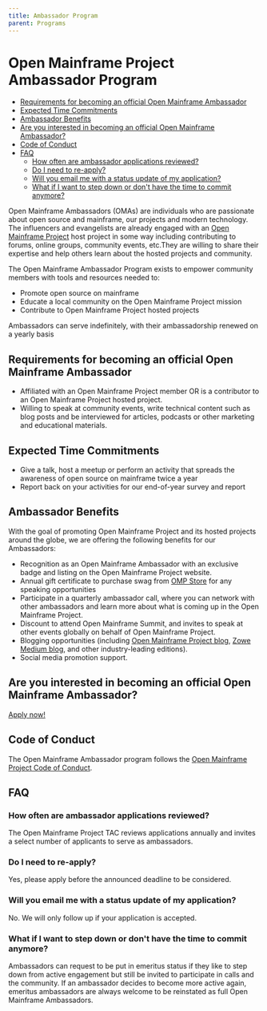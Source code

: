 ```yaml
---
title: Ambassador Program
parent: Programs
---
```

# Open Mainframe Project Ambassador Program

- [Requirements for becoming an official Open Mainframe Ambassador](#requirements-for-becoming-an-official-open-mainframe-ambassador)
- [Expected Time Commitments](#expected-time-commitments)
- [Ambassador Benefits](#ambassador-benefits)
- [Are you interested in becoming an official Open Mainframe Ambassador?](#are-you-interested-in-becoming-an-official-open-mainframe-ambassador)
- [Code of Conduct](#code-of-conduct)
- [FAQ](#faq)
	- [How often are ambassador applications reviewed?](#how-often-are-ambassador-applications-reviewed)
	- [Do I need to re-apply?](#do-i-need-to-re-apply)
	- [Will you email me with a status update of my application?](#will-you-email-me-with-a-status-update-of-my-application)
	- [What if I want to step down or don't have the time to commit anymore?](#what-if-i-want-to-step-down-or-dont-have-the-time-to-commit-anymore)


Open Mainframe Ambassadors (OMAs) are individuals who are passionate about open source and mainframe, our projects and modern technology.  The influencers and evangelists are already engaged with an [Open Mainframe Project](https://www.openmainframeproject.org/) host project in some way including contributing to forums, online groups, community events, etc.They are willing to share their expertise and help others learn about the hosted projects and community.

The Open Mainframe Ambassador Program exists to empower community members with tools and resources needed to:

*   Promote open source on mainframe
*   Educate a local community on the Open Mainframe Project mission
*   Contribute to Open Mainframe Project hosted projects

Ambassadors can serve indefinitely, with their ambassadorship renewed on a yearly basis

## Requirements for becoming an official Open Mainframe Ambassador

*   Affiliated with an Open Mainframe Project member OR is a contributor to an Open Mainframe Project hosted project.
*   Willing to speak at community events, write technical content such as blog posts and be interviewed for articles, podcasts or other marketing and educational materials. 

## Expected Time Commitments

*   Give a talk, host a meetup or perform an activity that spreads the awareness of open source on mainframe twice a year
*   Report back on your activities for our end-of-year survey and report

## Ambassador Benefits

With the goal of promoting Open Mainframe Project and its hosted projects around the globe, we are offering the following benefits for our Ambassadors:

*   Recognition as an Open Mainframe Ambassador with an exclusive badge and listing on the Open Mainframe Project website.
*   Annual gift certificate to purchase swag from [OMP Store](https://store.openmainframeproject.org/) for any speaking opportunities
*   Participate in a quarterly ambassador call, where you can network with other ambassadors and learn more about what is coming up in the Open Mainframe Project.
*   Discount to attend Open Mainframe Summit, and invites to speak at other events globally on behalf of Open Mainframe Project.
*   Blogging opportunities (including [Open Mainframe Project blog](https://www.cncf.io/blog/), [Zowe Medium blog](https://medium.com/zowe), and other industry-leading editions).
*   Social media promotion support.

## Are you interested in becoming an official Open Mainframe Ambassador?

[Apply now!](https://github.com/openmainframeproject/tac/issues/new/choose)

## Code of Conduct

The Open Mainframe Ambassador program follows the [Open Mainframe Project Code of Conduct](https://github.com/openmainframeproject/foundation/blob/master/CODE_OF_CONDUCT.md).

## FAQ

### How often are ambassador applications reviewed?

The Open Mainframe Project TAC reviews applications annually and invites a select number of applicants to serve as ambassadors.

### Do I need to re-apply?

Yes, please apply before the announced deadline to be considered.

### Will you email me with a status update of my application?

No. We will only follow up if your application is accepted.

### What if I want to step down or don't have the time to commit anymore?

Ambassadors can request to be put in emeritus status if they like to step down from active engagement but still be invited to participate in calls and the community. If an ambassador decides to become more active again, emeritus ambassadors are always welcome to be reinstated as full Open Mainframe Ambassadors.
